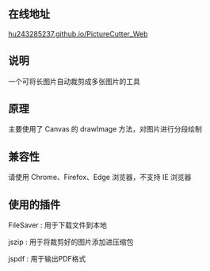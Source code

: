 ## 在线地址

[hu243285237.github.io/PictureCutter_Web](https://hu243285237.github.io/PictureCutter_Web/)

## 说明

一个可将长图片自动裁剪成多张图片的工具

## 原理

主要使用了 Canvas 的 drawImage 方法，对图片进行分段绘制

## 兼容性

请使用 Chrome、Firefox、Edge 浏览器，不支持 IE 浏览器

## 使用的插件

FileSaver : 用于下载文件到本地

jszip : 用于将裁剪好的图片添加进压缩包

jspdf : 用于输出PDF格式